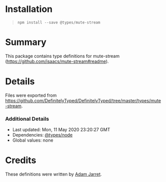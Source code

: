 # Installation
> `npm install --save @types/mute-stream`

# Summary
This package contains type definitions for mute-stream (https://github.com/isaacs/mute-stream#readme).

# Details
Files were exported from https://github.com/DefinitelyTyped/DefinitelyTyped/tree/master/types/mute-stream.

### Additional Details
 * Last updated: Mon, 11 May 2020 23:20:27 GMT
 * Dependencies: [@types/node](https://npmjs.com/package/@types/node)
 * Global values: none

# Credits
These definitions were written by [Adam Jarret](https://github.com/adamjarret).
